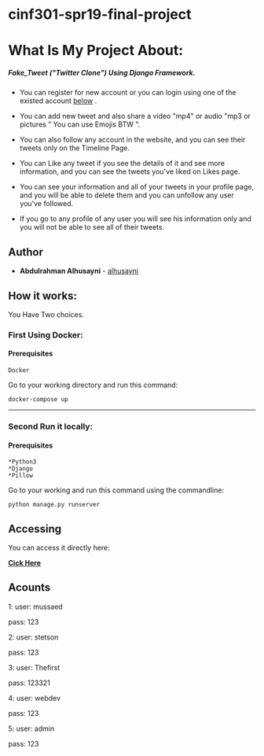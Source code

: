 # cinf301-spr19-final-project



# What Is My Project About:

##### Fake_Tweet ("Twitter Clone") Using Django Framework.

- You can register for new account or you can login using one of the existed account [below](#acounts) .

- You can add new tweet and also share a video "mp4" or audio "mp3 or pictures " You can use Emojis BTW ".

- You can also follow any account in the website, and you can see their tweets only on the Timeline Page.

- You can Like any tweet if you see the details of it and see more information, and you can see the tweets you've liked on Likes page.

- You can see your information and all of your tweets in your profile page, and you will be able to delete them and you can unfollow any user you've followed.

- If you go to any profile of any user you will see his information only and you will not be able to see all of their tweets.


## Author

* **Abdulrahman Alhusayni**  - [alhusayni](https://github.com/Alhusayni)


## How it works:

You Have Two choices.

### First Using Docker: 

#### Prerequisites


```
Docker 
```

Go to your working directory and run this command:

```
docker-compose up
```
------------

### Second Run it locally:

#### Prerequisites


```
*Python3
*Django
*Pillow
```

Go to your working and run this command using the commandline:

```
python manage.py runserver
```

## Accessing

You can access it directly here:



  [**Cick Here** ](http://157.230.60.25)


## Acounts


1: 
user: mussaed

pass: 123

2:
user: stetson

pass: 123

3:
user: Thefirst

pass: 123321

4:
user: webdev

pass: 123

5:
user: admin

pass: 123

